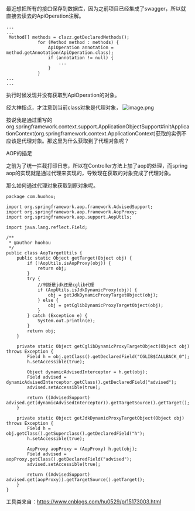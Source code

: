 最近想把所有的接口保存到数据库，因为之前项目已经集成了swagger，所以就直接去读去的ApiOperation注解。
```
...
...
 Method[] methods = clazz.getDeclaredMethods();
            for (Method method : methods) {
                ApiOperation annotation = method.getAnnotation(ApiOperation.class);
                if (annotation != null) {
                    ...
                }
            }
...
...
```
执行时候发现并没有获取到ApiOperation的对象。

经大神指点，才注意到当前class对象是代理对象，
![image.png](https://github.com/oh-huohou/huohou.blog/blob/main/image/image-5241f52474c141e19cf5b28b97e3b38b.png)

按说我是通过重写的org.springframework.context.support.ApplicationObjectSupport#initApplicationContext(org.springframework.context.ApplicationContext)获取的实例不应该是代理对象。那这里为什么获取到了代理对象呢？

AOP的插足

之前为了统一拦截打印日志，所以在Controller方法上加了aop的处理，而spring aop的实现就是通过代理来实现的，导致现在获取的对象变成了代理对象。

那么如何通过代理对象获取到原对象呢。

```
package com.huohou;

import org.springframework.aop.framework.AdvisedSupport;
import org.springframework.aop.framework.AopProxy;
import org.springframework.aop.support.AopUtils;

import java.lang.reflect.Field;

/**
 * @author huohou
 */
public class AopTargetUtils {
    public static Object getTarget(Object obj) {
        if (!AopUtils.isAopProxy(obj)) {
            return obj;
        }
        try {
            //判断是jdk还是cglib代理
            if (AopUtils.isJdkDynamicProxy(obj)) {
                obj = getJdkDynamicProxyTargetObject(obj);
            } else {
                obj = getCglibDynamicProxyTargetObject(obj);
            }
        } catch (Exception e) {
            System.out.println(e);
        }
        return obj;
    }

    private static Object getCglibDynamicProxyTargetObject(Object obj) throws Exception {
        Field h = obj.getClass().getDeclaredField("CGLIB$CALLBACK_0");
        h.setAccessible(true);

        Object dynamicAdvisedInterceptor = h.get(obj);
        Field advised = dynamicAdvisedInterceptor.getClass().getDeclaredField("advised");
        advised.setAccessible(true);

        return ((AdvisedSupport) advised.get(dynamicAdvisedInterceptor)).getTargetSource().getTarget();
    }

    private static Object getJdkDynamicProxyTargetObject(Object obj) throws Exception {
        Field h = obj.getClass().getSuperclass().getDeclaredField("h");
        h.setAccessible(true);

        AopProxy aopProxy = (AopProxy) h.get(obj);
        Field advised = aopProxy.getClass().getDeclaredField("advised");
        advised.setAccessible(true);

        return ((AdvisedSupport) advised.get(aopProxy)).getTargetSource().getTarget();
    }
}
```
工具类来自：https://www.cnblogs.com/hu0529/p/15173003.html